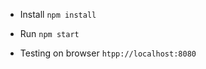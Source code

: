
* Install
``
npm install
``

* Run
``
npm start
``

* Testing on browser
``
htpp://localhost:8080
``

